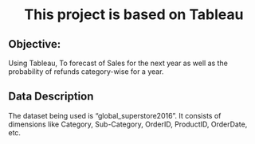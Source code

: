 
<h1 align="center">This project is based on Tableau</h1>

<h2>Objective:</h2> 
 Using Tableau, To forecast of Sales for the next year as well as the probability of refunds category-wise for a year. 
<h2>Data Description</h2>
 The dataset being used is “global_superstore2016”. It consists of dimensions like Category, Sub-Category, OrderID, ProductID, OrderDate, etc. 


